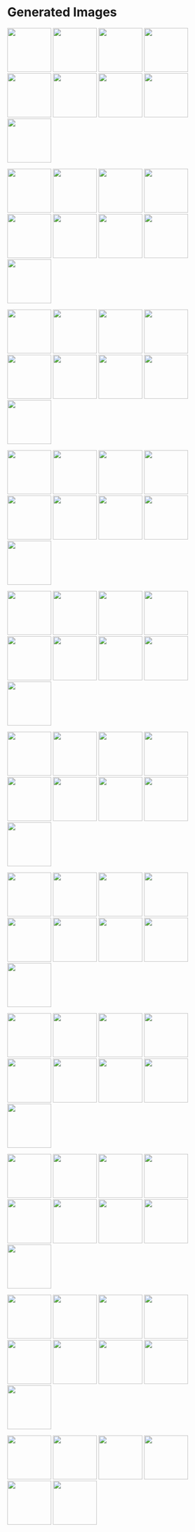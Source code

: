 # Generated Images



<img src="2025_09_29_01.webp" width="100"/> <img src="2025_09_29_02.webp" width="100"/> <img src="2025_09_29_03.webp" width="100"/> <img src="2025_09_29_04.webp" width="100"/> <img src="2025_09_29_05.webp" width="100"/> <img src="2025_09_29_06.webp" width="100"/> <img src="2025_09_29_07.webp" width="100"/> <img src="2025_09_29_08.webp" width="100"/> <img src="2025_09_29_09.webp" width="100"/>

<img src="2025_09_29_10.webp" width="100"/> <img src="2025_09_29_11.webp" width="100"/> <img src="2025_09_29_12.webp" width="100"/> <img src="2025_09_29_13.webp" width="100"/> <img src="2025_09_29_14.webp" width="100"/> <img src="2025_09_29_15.webp" width="100"/> <img src="2025_09_29_16.webp" width="100"/> <img src="2025_09_29_17.webp" width="100"/> <img src="2025_09_29_18.webp" width="100"/>

<img src="2025_09_29_19.webp" width="100"/> <img src="2025_09_29_20.webp" width="100"/> <img src="2025_09_29_21.webp" width="100"/> <img src="2025_09_29_22.webp" width="100"/> <img src="2025_09_29_23.webp" width="100"/> <img src="2025_09_29_24.webp" width="100"/> <img src="2025_09_29_25.webp" width="100"/> <img src="2025_09_29_26.webp" width="100"/> <img src="2025_09_29_27.webp" width="100"/>

<img src="2025_09_29_28.webp" width="100"/> <img src="2025_09_29_29.webp" width="100"/> <img src="2025_09_29_30.webp" width="100"/> <img src="2025_09_29_31.webp" width="100"/> <img src="2025_09_29_32.webp" width="100"/> <img src="2025_09_29_33.webp" width="100"/> <img src="2025_09_29_34.webp" width="100"/> <img src="2025_09_29_35.webp" width="100"/> <img src="2025_09_29_36.webp" width="100"/>

<img src="2025_09_29_37.webp" width="100"/> <img src="2025_09_29_38.webp" width="100"/> <img src="2025_09_29_39.webp" width="100"/> <img src="2025_09_29_40.webp" width="100"/> <img src="2025_09_29_41.webp" width="100"/> <img src="2025_09_29_42.webp" width="100"/> <img src="2025_09_29_43.webp" width="100"/> <img src="2025_09_29_44.webp" width="100"/> <img src="2025_09_29_45.webp" width="100"/>

<img src="2025_09_29_46.webp" width="100"/> <img src="2025_09_29_47.webp" width="100"/> <img src="2025_09_29_48.webp" width="100"/> <img src="2025_09_29_49.webp" width="100"/> <img src="2025_09_29_50.webp" width="100"/> <img src="2025_09_29_51.webp" width="100"/> <img src="2025_09_29_52.webp" width="100"/> <img src="2025_09_29_53.webp" width="100"/> <img src="2025_09_29_54.webp" width="100"/>

<img src="2025_09_29_55.webp" width="100"/> <img src="2025_09_29_56.webp" width="100"/> <img src="2025_09_29_57.webp" width="100"/> <img src="2025_09_29_58.webp" width="100"/> <img src="2025_09_29_59.webp" width="100"/> <img src="2025_09_29_60.webp" width="100"/> <img src="2025_09_29_61.webp" width="100"/> <img src="2025_09_29_62.webp" width="100"/> <img src="2025_09_29_63.webp" width="100"/>

<img src="2025_09_29_64.webp" width="100"/> <img src="2025_09_29_65.webp" width="100"/> <img src="2025_09_29_66.webp" width="100"/> <img src="2025_09_29_67.webp" width="100"/> <img src="2025_09_29_68.webp" width="100"/> <img src="2025_09_29_69.webp" width="100"/> <img src="2025_09_29_70.webp" width="100"/> <img src="2025_09_29_71.webp" width="100"/> <img src="2025_09_29_72.webp" width="100"/>

<img src="2025_09_29_73.webp" width="100"/> <img src="2025_09_29_74.webp" width="100"/> <img src="2025_09_29_75.webp" width="100"/> <img src="2025_09_29_76.webp" width="100"/> <img src="2025_09_29_77.webp" width="100"/> <img src="2025_09_29_78.webp" width="100"/> <img src="2025_09_29_79.webp" width="100"/> <img src="2025_09_29_80.webp" width="100"/> <img src="2025_09_29_81.webp" width="100"/>

<img src="2025_09_29_82.webp" width="100"/> <img src="2025_09_29_83.webp" width="100"/> <img src="2025_09_29_84.webp" width="100"/> <img src="2025_09_29_85.webp" width="100"/> <img src="2025_09_29_86.webp" width="100"/> <img src="2025_09_29_87.webp" width="100"/> <img src="2025_09_29_88.webp" width="100"/> <img src="2025_09_29_89.webp" width="100"/> <img src="2025_09_29_90.webp" width="100"/>

<img src="2025_09_29_91.webp" width="100"/> <img src="2025_09_29_92.webp" width="100"/> <img src="2025_09_29_93.webp" width="100"/> <img src="2025_09_29_94.webp" width="100"/> <img src="2025_09_29_95.webp" width="100"/> <img src="2025_09_29_96.webp" width="100"/>